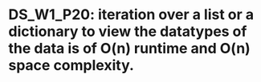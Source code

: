 # DS_W1_P20: iteration over a list or a dictionary to view the datatypes of the data is of O(n) runtime and O(n) space complexity.
